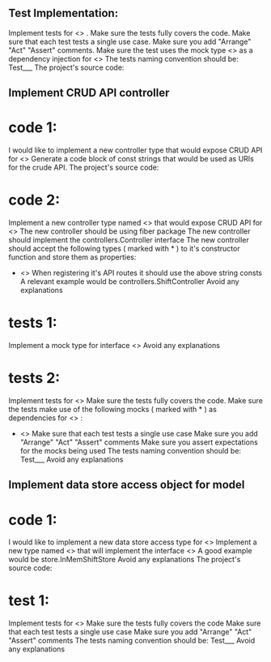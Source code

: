 ## Test Implementation:

Implement tests for <> . Make sure the tests fully covers the code.
Make sure that each test tests a single use case.
Make sure you add "Arrange" "Act" "Assert" comments.
Make sure the test uses the mock type <> as a dependency injection for <>
The tests naming convention should be: Test<tested type>_<tested method>__<tested use case in snake case>
The project's source code:

## Implement CRUD API controller

# code 1:

I would like to implement a new controller type that would expose CRUD API for <>
Generate a code block of const strings that would be used as URIs for the crude API.
The project's source code:

# code 2:

Implement a new controller type named <> that would expose CRUD API for <>
The new controller should be using fiber package
The new controller should implement the controllers.Controller interface
The new controller should accept the following types ( marked with * ) to it's constructor function and store them as
properties:
* <>
  When registering it's API routes it should use the above string consts
  A relevant example would be controllers.ShiftController
  Avoid any explanations

# tests 1:

Implement a mock type for interface <>
Avoid any explanations

# tests 2:

Implement tests for <>
Make sure the tests fully covers the code.
Make sure the tests make use of the following mocks ( marked with * ) as dependencies for <> :

* <>
  Make sure that each test tests a single use case
  Make sure you add "Arrange" "Act" "Assert" comments
  Make sure you assert expectations for the mocks being used
  The tests naming convention should be: Test<tested type>_<tested method>__<tested use case in snake case>
  Avoid any explanations

## Implement data store access object for model

# code 1:

I would like to implement a new data store access type for <>
Implement a new type named <> that will implement the interface <>
A good example would be store.InMemShiftStore
Avoid any explanations
The project's source code:

# test 1:

Implement tests for <>
Make sure the tests fully covers the code
Make sure that each test tests a single use case
Make sure you add "Arrange" "Act" "Assert" comments
The tests naming convention should be: Test<tested type>_<tested method>__<tested use case in snake case>
Avoid any explanations
